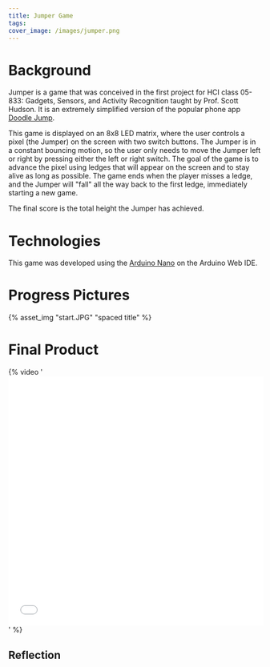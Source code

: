 ```yaml
---
title: Jumper Game
tags:
cover_image: /images/jumper.png
---
```


# Background
Jumper is a game that was conceived in the first project for HCI class 05-833: Gadgets, Sensors, and Activity Recognition taught by Prof. Scott Hudson. It is an extremely simplified version of the popular phone app [Doodle Jump](https://itunes.apple.com/us/app/doodle-jump/id307727765?mt=8).

This game is displayed on an 8x8 LED matrix, where the user controls a pixel (the Jumper) on the screen with two switch buttons. The Jumper is in a constant bouncing motion, so the user only needs to move the Jumper left or right by pressing either the left or right switch. The goal of the game is to advance the pixel using ledges that will appear on the screen and to stay alive as long as possible. The game ends when the player misses a ledge, and the Jumper will "fall" all the way back to the first ledge, immediately starting a new game.

The final score is the total height the Jumper has achieved.

# Technologies
This game was developed using the [Arduino Nano](https://www.arduino.cc/en/Guide/ArduinoNano) on the Arduino Web IDE.

# Progress Pictures
{% asset_img "start.JPG" "spaced title" %}

# Final Product
{% video '<iframe height=498 width=510 src="play_game.MOV" frameborder=0 allowfullscreen></iframe>' %}

## Reflection
